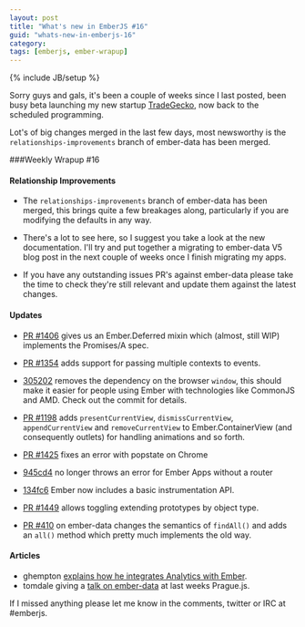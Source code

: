 ```yaml
---
layout: post
title: "What's new in EmberJS #16"
guid: "whats-new-in-emberjs-16"
category:
tags: [emberjs, ember-wrapup]
---
```

{% include JB/setup %}

Sorry guys and gals, it's been a couple of weeks since I last posted, been busy beta launching my new startup [TradeGecko](http://tradegecko.com), now back to the scheduled programming.

Lot's of big changes merged in the last few days, most newsworthy is the `relationships-improvements` branch of ember-data has been merged.

###Weekly Wrapup #16

#### Relationship Improvements

* The `relationships-improvements` branch of ember-data has been merged, this brings quite a few breakages along, particularly if you are modifying the defaults in any way.

* There's a lot to see here, so I suggest you take a look at the new documentation. I'll try and put together a migrating to ember-data V5 blog post in the next couple of weeks once I finish migrating my apps.

* If you have any outstanding issues PR's against ember-data please take the time to check they're still relevant and update them against the latest changes.


#### Updates

* [PR #1406](https://github.com/emberjs/ember.js/pull/1406) gives us an Ember.Deferred mixin which (almost, still WIP) implements the Promises/A spec.

* [PR #1354](https://github.com/emberjs/ember.js/pull/1354/) adds support for passing multiple contexts to events.

* [305202](https://github.com/emberjs/ember.js/commit/305202fa51aca55ce1ff935aa9fb8ebe3da4a0d4) removes the dependency on the browser `window`, this should make it easier for people using Ember with technologies like CommonJS and AMD. Check out the commit for details.

* [PR #1198](https://github.com/emberjs/ember.js/pull/1198) adds `presentCurrentView`, `dismissCurrentView`, `appendCurrentView` and `removeCurrentView` to Ember.ContainerView (and consequently outlets) for handling animations and so forth.

* [PR #1425](https://github.com/emberjs/ember.js/pull/1425) fixes an error with popstate on Chrome

* [945cd4](https://github.com/emberjs/ember.js/commit/945cd4a5a4f0851d9729385225ecd356f7f05ca5) no longer throws an error for Ember Apps without a router

* [134fc6](https://github.com/emberjs/ember.js/commit/134fc61b764ef5b464ab3ebef968716b7df5c50c) Ember now includes a basic instrumentation API.

* [PR #1449](https://github.com/emberjs/ember.js/pull/1449) allows toggling extending prototypes by object type.

* [PR #410](https://github.com/emberjs/data/pull/410) on ember-data changes the semantics of `findAll()` and adds an `all()` method which pretty much implements the old way.

#### Articles
* ghempton [explains how he integrates Analytics with Ember](http://codebrief.com/2012/10/ember-dot-js-analytics-integration/).
* tomdale giving a [talk on ember-data](http://www.youtube.com/watch?v=djhAsWGOImk) at last weeks Prague.js.

If I missed anything please let me know in the comments, twitter or IRC at #emberjs.
